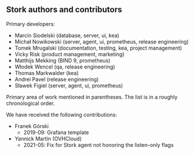  Stork authors and contributors
------------------------------

Primary developers:

- Marcin Siodelski (database, server, ui, kea)
- Michał Nowikowski (server, agent, ui, prometheus, release engineering)
- Tomek Mrugalski (documentation, testing, kea, project management)
- Vicky Risk (product management, marketing)
- Matthijs Mekking (BIND 9, prometheus)
- Włodek Wencel (qa, release engineering)
- Thomas Markwalder (kea)
- Andrei Pavel (release engineering)
- Sławek Figiel (server, agent, ui, prometheus)

Primary area of work mentioned in parentheses. The list is in a
roughly chronological order.

We have received the following contributions:

 - Franek Górski
   - 2019-09: Grafana template
 - Yannick Martin (OVHCloud)
   - 2021-05: Fix for Stork agent not honoring the listen-only flags
